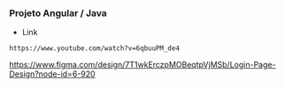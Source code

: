 ### Projeto Angular / Java

* Link
```
https://www.youtube.com/watch?v=6qbuuPM_de4
```

https://www.figma.com/design/7T1wkErczpMOBeqtpVjMSb/Login-Page-Design?node-id=6-920